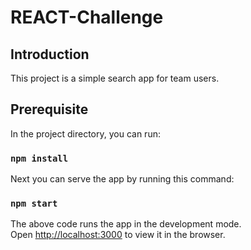 # REACT-Challenge

## Introduction

This project is a simple search app for team users.

## Prerequisite

In the project directory, you can run:

### `npm install`

Next you can serve the app by running this command:

### `npm start`

The above code runs the app in the development mode.<br />
Open [http://localhost:3000](http://localhost:3000) to view it in the browser.
